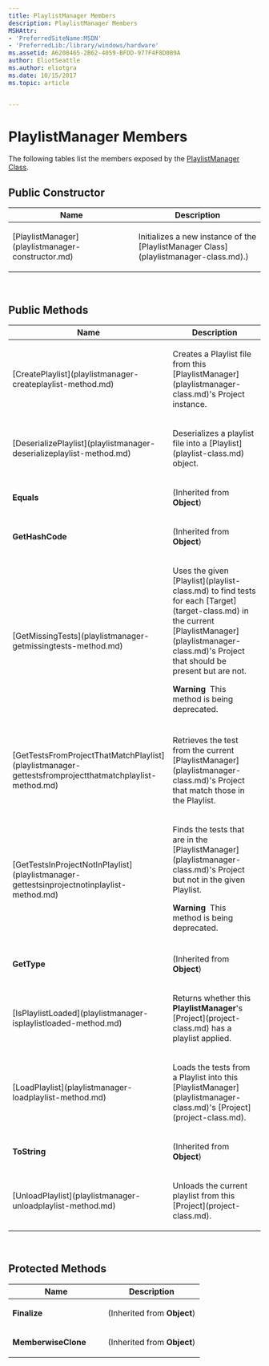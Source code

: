 ```yaml
---
title: PlaylistManager Members
description: PlaylistManager Members
MSHAttr:
- 'PreferredSiteName:MSDN'
- 'PreferredLib:/library/windows/hardware'
ms.assetid: A6208465-2B62-4059-BFDD-977F4F8D0B9A
author: EliotSeattle
ms.author: eliotgra
ms.date: 10/15/2017
ms.topic: article


---
```


# PlaylistManager Members


The following tables list the members exposed by the [PlaylistManager Class](playlistmanager-class.md).

## <span id="Public_Constructor"></span><span id="public_constructor"></span><span id="PUBLIC_CONSTRUCTOR"></span>Public Constructor


<table>
<colgroup>
<col width="50%" />
<col width="50%" />
</colgroup>
<thead>
<tr class="header">
<th>Name</th>
<th>Description</th>
</tr>
</thead>
<tbody>
<tr class="odd">
<td><p>[PlaylistManager](playlistmanager-constructor.md)</p></td>
<td><p>Initializes a new instance of the [PlaylistManager Class](playlistmanager-class.md).)</p></td>
</tr>
</tbody>
</table>

 

## <span id="Public_Methods"></span><span id="public_methods"></span><span id="PUBLIC_METHODS"></span>Public Methods


<table>
<colgroup>
<col width="50%" />
<col width="50%" />
</colgroup>
<thead>
<tr class="header">
<th>Name</th>
<th>Description</th>
</tr>
</thead>
<tbody>
<tr class="odd">
<td><p>[CreatePlaylist](playlistmanager-createplaylist-method.md)</p></td>
<td><p>Creates a Playlist file from this [PlaylistManager](playlistmanager-class.md)'s Project instance.</p></td>
</tr>
<tr class="even">
<td><p>[DeserializePlaylist](playlistmanager-deserializeplaylist-method.md)</p></td>
<td><p>Deserializes a playlist file into a [Playlist](playlist-class.md) object.</p></td>
</tr>
<tr class="odd">
<td><p><strong>Equals</strong></p></td>
<td><p>(Inherited from <strong>Object</strong>)</p></td>
</tr>
<tr class="even">
<td><p><strong>GetHashCode</strong></p></td>
<td><p>(Inherited from <strong>Object</strong>)</p></td>
</tr>
<tr class="odd">
<td><p>[GetMissingTests](playlistmanager-getmissingtests-method.md)</p></td>
<td><p>Uses the given [Playlist](playlist-class.md) to find tests for each [Target](target-class.md) in the current [PlaylistManager](playlistmanager-class.md)'s Project that should be present but are not.</p>
<div class="alert">
<strong>Warning</strong>  This method is being deprecated.
</div>
<div>
 
</div></td>
</tr>
<tr class="even">
<td><p>[GetTestsFromProjectThatMatchPlaylist](playlistmanager-gettestsfromprojectthatmatchplaylist-method.md)</p></td>
<td><p>Retrieves the test from the current [PlaylistManager](playlistmanager-class.md)'s Project that match those in the Playlist.</p></td>
</tr>
<tr class="odd">
<td><p>[GetTestsInProjectNotInPlaylist](playlistmanager-gettestsinprojectnotinplaylist-method.md)</p></td>
<td><p>Finds the tests that are in the [PlaylistManager](playlistmanager-class.md)'s Project but not in the given Playlist.</p>
<div class="alert">
<strong>Warning</strong>  This method is being deprecated.
</div>
<div>
 
</div></td>
</tr>
<tr class="even">
<td><p><strong>GetType</strong></p></td>
<td><p>(Inherited from <strong>Object</strong>)</p></td>
</tr>
<tr class="odd">
<td><p>[IsPlaylistLoaded](playlistmanager-isplaylistloaded-method.md)</p></td>
<td><p>Returns whether this <strong>PlaylistManager</strong>'s [Project](project-class.md) has a playlist applied.</p></td>
</tr>
<tr class="even">
<td><p>[LoadPlaylist](playlistmanager-loadplaylist-method.md)</p></td>
<td><p>Loads the tests from a Playlist into this [PlaylistManager](playlistmanager-class.md)'s [Project](project-class.md).</p></td>
</tr>
<tr class="odd">
<td><p><strong>ToString</strong></p></td>
<td><p>(Inherited from <strong>Object</strong>)</p></td>
</tr>
<tr class="even">
<td><p>[UnloadPlaylist](playlistmanager-unloadplaylist-method.md)</p></td>
<td><p>Unloads the current playlist from this [Project](project-class.md).</p></td>
</tr>
</tbody>
</table>

 

## <span id="Protected_Methods"></span><span id="protected_methods"></span><span id="PROTECTED_METHODS"></span>Protected Methods


<table>
<colgroup>
<col width="50%" />
<col width="50%" />
</colgroup>
<thead>
<tr class="header">
<th>Name</th>
<th>Description</th>
</tr>
</thead>
<tbody>
<tr class="odd">
<td><p><strong>Finalize</strong></p></td>
<td><p>(Inherited from <strong>Object</strong>)</p></td>
</tr>
<tr class="even">
<td><p><strong>MemberwiseClone</strong></p></td>
<td><p>(Inherited from <strong>Object</strong>)</p></td>
</tr>
</tbody>
</table>

 

 

 






